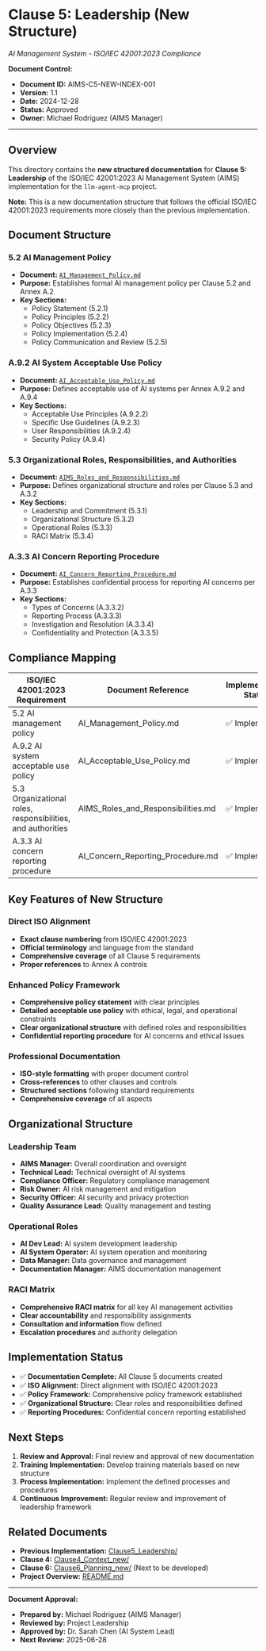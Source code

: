 # Clause 5: Leadership (New Structure)
*AI Management System - ISO/IEC 42001:2023 Compliance*

**Document Control:**
- **Document ID:** AIMS-C5-NEW-INDEX-001
- **Version:** 1.1
- **Date:** 2024-12-28
- **Status:** Approved
- **Owner:** Michael Rodriguez (AIMS Manager)

---

## Overview

This directory contains the **new structured documentation** for **Clause 5: Leadership** of the ISO/IEC 42001:2023 AI Management System (AIMS) implementation for the `llm-agent-mcp` project.

**Note:** This is a new documentation structure that follows the official ISO/IEC 42001:2023 requirements more closely than the previous implementation.

## Document Structure

### 5.2 AI Management Policy
- **Document:** [`AI_Management_Policy.md`](./AI_Management_Policy.md)
- **Purpose:** Establishes formal AI management policy per Clause 5.2 and Annex A.2
- **Key Sections:**
  - Policy Statement (5.2.1)
  - Policy Principles (5.2.2)
  - Policy Objectives (5.2.3)
  - Policy Implementation (5.2.4)
  - Policy Communication and Review (5.2.5)

### A.9.2 AI System Acceptable Use Policy
- **Document:** [`AI_Acceptable_Use_Policy.md`](./AI_Acceptable_Use_Policy.md)
- **Purpose:** Defines acceptable use of AI systems per Annex A.9.2 and A.9.4
- **Key Sections:**
  - Acceptable Use Principles (A.9.2.2)
  - Specific Use Guidelines (A.9.2.3)
  - User Responsibilities (A.9.2.4)
  - Security Policy (A.9.4)

### 5.3 Organizational Roles, Responsibilities, and Authorities
- **Document:** [`AIMS_Roles_and_Responsibilities.md`](./AIMS_Roles_and_Responsibilities.md)
- **Purpose:** Defines organizational structure and roles per Clause 5.3 and A.3.2
- **Key Sections:**
  - Leadership and Commitment (5.3.1)
  - Organizational Structure (5.3.2)
  - Operational Roles (5.3.3)
  - RACI Matrix (5.3.4)

### A.3.3 AI Concern Reporting Procedure
- **Document:** [`AI_Concern_Reporting_Procedure.md`](./AI_Concern_Reporting_Procedure.md)
- **Purpose:** Establishes confidential process for reporting AI concerns per A.3.3
- **Key Sections:**
  - Types of Concerns (A.3.3.2)
  - Reporting Process (A.3.3.3)
  - Investigation and Resolution (A.3.3.4)
  - Confidentiality and Protection (A.3.3.5)

## Compliance Mapping

| ISO/IEC 42001:2023 Requirement | Document Reference | Implementation Status |
|--------------------------------|-------------------|----------------------|
| 5.2 AI management policy | AI_Management_Policy.md | ✅ Implemented |
| A.9.2 AI system acceptable use policy | AI_Acceptable_Use_Policy.md | ✅ Implemented |
| 5.3 Organizational roles, responsibilities, and authorities | AIMS_Roles_and_Responsibilities.md | ✅ Implemented |
| A.3.3 AI concern reporting procedure | AI_Concern_Reporting_Procedure.md | ✅ Implemented |

## Key Features of New Structure

### Direct ISO Alignment
- **Exact clause numbering** from ISO/IEC 42001:2023
- **Official terminology** and language from the standard
- **Comprehensive coverage** of all Clause 5 requirements
- **Proper references** to Annex A controls

### Enhanced Policy Framework
- **Comprehensive policy statement** with clear principles
- **Detailed acceptable use policy** with ethical, legal, and operational constraints
- **Clear organizational structure** with defined roles and responsibilities
- **Confidential reporting procedure** for AI concerns and ethical issues

### Professional Documentation
- **ISO-style formatting** with proper document control
- **Cross-references** to other clauses and controls
- **Structured sections** following standard requirements
- **Comprehensive coverage** of all aspects

## Organizational Structure

### Leadership Team
- **AIMS Manager:** Overall coordination and oversight
- **Technical Lead:** Technical oversight of AI systems
- **Compliance Officer:** Regulatory compliance management
- **Risk Owner:** AI risk management and mitigation
- **Security Officer:** AI security and privacy protection
- **Quality Assurance Lead:** Quality management and testing

### Operational Roles
- **AI Dev Lead:** AI system development leadership
- **AI System Operator:** AI system operation and monitoring
- **Data Manager:** Data governance and management
- **Documentation Manager:** AIMS documentation management

### RACI Matrix
- **Comprehensive RACI matrix** for all key AI management activities
- **Clear accountability** and responsibility assignments
- **Consultation and information** flow defined
- **Escalation procedures** and authority delegation

## Implementation Status

- ✅ **Documentation Complete:** All Clause 5 documents created
- ✅ **ISO Alignment:** Direct alignment with ISO/IEC 42001:2023
- ✅ **Policy Framework:** Comprehensive policy framework established
- ✅ **Organizational Structure:** Clear roles and responsibilities defined
- ✅ **Reporting Procedures:** Confidential concern reporting established

## Next Steps

1. **Review and Approval:** Final review and approval of new documentation
2. **Training Implementation:** Develop training materials based on new structure
3. **Process Implementation:** Implement the defined processes and procedures
4. **Continuous Improvement:** Regular review and improvement of leadership framework

## Related Documents

- **Previous Implementation:** [Clause5_Leadership/](../Clause5_Leadership/)
- **Clause 4:** [Clause4_Context_new/](../Clause4_Context_new/)
- **Clause 6:** [Clause6_Planning_new/](../Clause6_Planning_new/) (Next to be developed)
- **Project Overview:** [README.md](../../../README.md)

---

**Document Approval:**
- **Prepared by:** Michael Rodriguez (AIMS Manager)
- **Reviewed by:** Project Leadership
- **Approved by:** Dr. Sarah Chen (AI System Lead)
- **Next Review:** 2025-06-28 